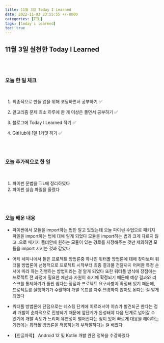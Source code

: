 ```yaml
---
title: 11월 3일 Today I Learned
date: 2022-11-03 23:55:55 +/-0000
categories: [TIL]
tags: [today i learned]
toc: true
---
```


## 11월 3일 실천한 Today I Learned

<br><br>

### 오늘 한 일 체크
<br>

1. 최종적으로 만들 앱을 위해 코딩하면서 공부하기 ✅

2. 알고리즘 문제 최소 하루에 한 개 이상은 풀면서 공부하기 ✅

3. 블로그에 Today I Learned 적기 ✅

4. GitHub에 1일 1커밋 하기 ✅

<br><br>

### 오늘 추가적으로 한 일
<br>

1. 파이썬 문법을 TIL에 정리하였다
1. 파이썬 실습 파일을 올렸다

<br><br>

### 오늘 배운 내용

* 파이썬에서 모듈을 import하는 법만 알고 있었는데 오늘 파이썬 수업으로 패키지 파일을 import하는 법에
대해 알게 되었다 모듈을 import하는 법과 크게 다르지 않고 .으로 패키지 폴더안에 원하는 모듈이 있는 
경로를 지정해주는 것만 제외하면 모듈을 import 시키는 것과 같았다

* 어제 세미나에서 들은 프로젝트 방법론중 하나인 워터폴 방법론에 대해 찾아보며 워터풀 방법론이 선형적으로 
프로젝트 시작부터 최종 결과물 전달까지 어떠한 특정 순서에 따라 하는 진행하는 방법이라는 걸 알게 되었다
또한 워터폴 방식에 장점에는 프로젝트 전 과정에 필요한 예산과 자원이 초기에 확정되기 때문에 예상 결과와 리스크를 통제하기가 훨씬 쉽다는 장점과 프로젝트 요구사항이 확정돼 있기 때문에, 프로젝트를 실행하기가 수월하며 개발 목표를 자주 변경하지 않아도 된다는 걸 알게 되었다

* 워터폴 방법론에 단점으로는 테스팅 단계에 이르러서야 이슈가 발견되곤 한다는 점과 개발이 순차적으로 진행되기 때문에 앞단계가 완성돼야 다음 단계로 넘어갈 수 있기에 개발 속도가 느리며 유연성이 떨어진다는 점이 있어 빠르게 대응을 해야하는 기업에는 워터폴 방법론을 적용하는게 부적절하다는 걸 배웠다


* 【한글자막】 Android 12 및 Kotlin 개발 완전 정복을 수강하였다